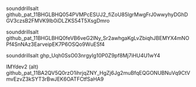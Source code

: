 sounddrillsalt
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

sounddrillsalt
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

sounddrillsalt
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

IMYdev2 (alt)
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
